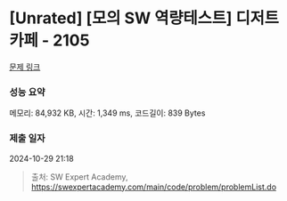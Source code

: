 # [Unrated] [모의 SW 역량테스트] 디저트 카페 - 2105 

[문제 링크](https://swexpertacademy.com/main/code/problem/problemDetail.do?contestProbId=AV5VwAr6APYDFAWu) 

### 성능 요약

메모리: 84,932 KB, 시간: 1,349 ms, 코드길이: 839 Bytes

### 제출 일자

2024-10-29 21:18



> 출처: SW Expert Academy, https://swexpertacademy.com/main/code/problem/problemList.do